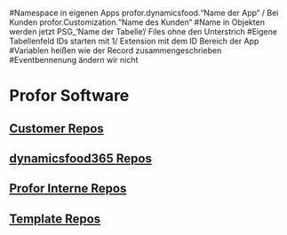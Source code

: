 #Namespace in eigenen Apps profor.dynamicsfood.“Name der App“ / Bei Kunden
profor.Customization.“Name des Kunden“
#Name in Objekten werden jetzt PSG_‘Name der Tabelle‘/ Files ohne den Unterstrich
#Eigene Tabellenfeld IDs starten mit 1/ Extension mit dem ID Bereich der App
#Variablen heißen wie der Record zusammengeschrieben
#Eventbennenung ändern wir nicht

# Profor Software

## [Customer Repos](https://github.com/orgs/profor-software/repositories?q=Customer&type=all&language=&sort=) 

## [dynamicsfood365 Repos](https://github.com/orgs/profor-software/repositories?q=dynamicsfood365&type=all&language=&sort=)

## [Profor Interne Repos](https://github.com/orgs/profor-software/repositories?q=Profor&type=all&language=&sort=) 

## [Template Repos](https://github.com/orgs/profor-software/repositories?q=Template&type=all&language=&sort=) 
